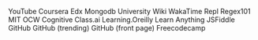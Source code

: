 YouTube
Coursera
Edx
Mongodb University
Wiki
WakaTime
Repl
Regex101
MIT OCW
Cognitive Class.ai
Learning.Oreilly
Learn Anything
JSFiddle
GitHub
GitHub (trending)
GitHub (front page)
Freecodecamp

